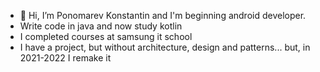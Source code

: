 - 👋 Hi, I’m Ponomarev Konstantin and I'm beginning android developer. 
- Write code in java and now study kotlin
- I completed courses at samsung it school 
- I have a project, but without architecture, design and patterns... but, in 2021-2022 I remake it

<!---
kpkpkpk/kpkpkpk is a ✨ special ✨ repository because its `README.md` (this file) appears on your GitHub profile.
You can click the Preview link to take a look at your changes.
--->
